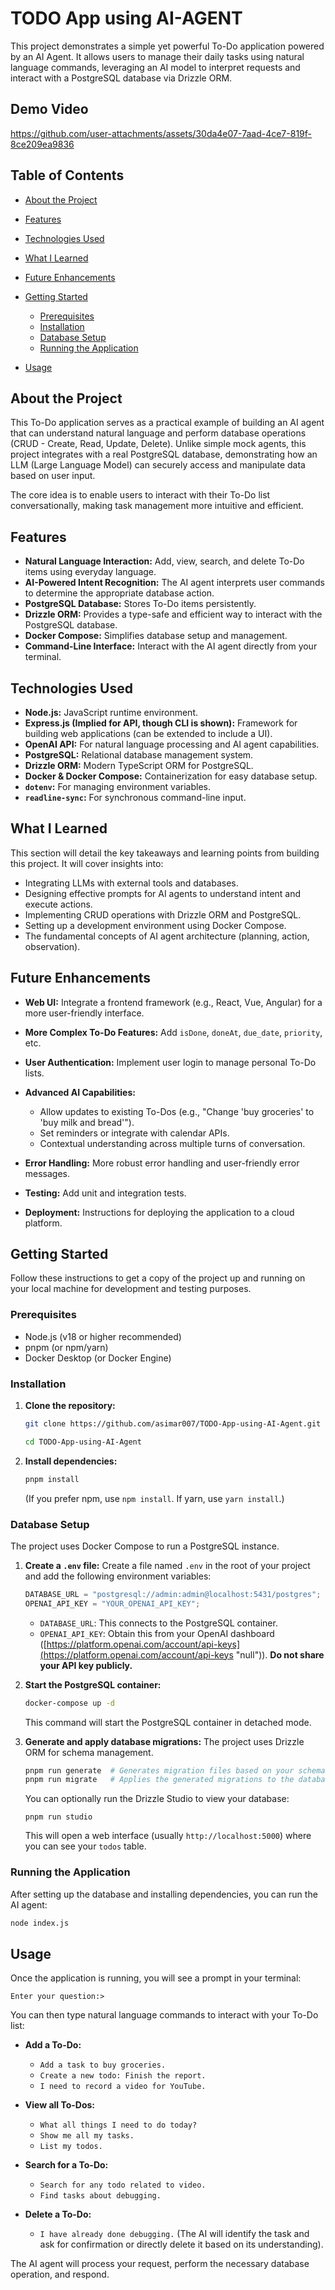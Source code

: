# TODO App using AI-AGENT

This project demonstrates a simple yet powerful To-Do application powered by an AI Agent. It allows users to manage their daily tasks using natural language commands, leveraging an AI model to interpret requests and interact with a PostgreSQL database via Drizzle ORM.

## Demo Video


https://github.com/user-attachments/assets/30da4e07-7aad-4ce7-819f-8ce209ea9836


## Table of Contents

- [About the Project](#about-the-project "null")
- [Features](#features "null")
- [Technologies Used](#technologies-used "null")

- [What I Learned](#what-i-learned "null")
- [Future Enhancements](#future-enhancements "null")
- [Getting Started](#getting-started "null")

  - [Prerequisites](#prerequisites "null")
  - [Installation](#installation "null")
  - [Database Setup](#database-setup "null")
  - [Running the Application](#running-the-application "null")

- [Usage](#usage "null")

## About the Project

This To-Do application serves as a practical example of building an AI agent that can understand natural language and perform database operations (CRUD - Create, Read, Update, Delete). Unlike simple mock agents, this project integrates with a real PostgreSQL database, demonstrating how an LLM (Large Language Model) can securely access and manipulate data based on user input.

The core idea is to enable users to interact with their To-Do list conversationally, making task management more intuitive and efficient.

## Features

- **Natural Language Interaction:** Add, view, search, and delete To-Do items using everyday language.
- **AI-Powered Intent Recognition:** The AI agent interprets user commands to determine the appropriate database action.
- **PostgreSQL Database:** Stores To-Do items persistently.
- **Drizzle ORM:** Provides a type-safe and efficient way to interact with the PostgreSQL database.
- **Docker Compose:** Simplifies database setup and management.
- **Command-Line Interface:** Interact with the AI agent directly from your terminal.

## Technologies Used

- **Node.js:** JavaScript runtime environment.
- **Express.js (Implied for API, though CLI is shown):** Framework for building web applications (can be extended to include a UI).
- **OpenAI API:** For natural language processing and AI agent capabilities.
- **PostgreSQL:** Relational database management system.
- **Drizzle ORM:** Modern TypeScript ORM for PostgreSQL.
- **Docker & Docker Compose:** Containerization for easy database setup.
- **`dotenv`:** For managing environment variables.
- **`readline-sync`:** For synchronous command-line input.

## What I Learned

This section will detail the key takeaways and learning points from building this project. It will cover insights into:

- Integrating LLMs with external tools and databases.
- Designing effective prompts for AI agents to understand intent and execute actions.
- Implementing CRUD operations with Drizzle ORM and PostgreSQL.
- Setting up a development environment using Docker Compose.
- The fundamental concepts of AI agent architecture (planning, action, observation).

## Future Enhancements

- **Web UI:** Integrate a frontend framework (e.g., React, Vue, Angular) for a more user-friendly interface.
- **More Complex To-Do Features:** Add `isDone`, `doneAt`, `due_date`, `priority`, etc.
- **User Authentication:** Implement user login to manage personal To-Do lists.
- **Advanced AI Capabilities:**

  - Allow updates to existing To-Dos (e.g., "Change 'buy groceries' to 'buy milk and bread'").
  - Set reminders or integrate with calendar APIs.
  - Contextual understanding across multiple turns of conversation.

- **Error Handling:** More robust error handling and user-friendly error messages.
- **Testing:** Add unit and integration tests.
- **Deployment:** Instructions for deploying the application to a cloud platform.

## Getting Started

Follow these instructions to get a copy of the project up and running on your local machine for development and testing purposes.

### Prerequisites

- Node.js (v18 or higher recommended)
- pnpm (or npm/yarn)
- Docker Desktop (or Docker Engine)

### Installation

1.  **Clone the repository:**

    ```bash
    git clone https://github.com/asimar007/TODO-App-using-AI-Agent.git

    cd TODO-App-using-AI-Agent
    ```

2.  **Install dependencies:**

    ```bash
    pnpm install
    ```

    (If you prefer npm, use `npm install`. If yarn, use `yarn install`.)

### Database Setup

The project uses Docker Compose to run a PostgreSQL instance.

1.  **Create a `.env` file:** Create a file named `.env` in the root of your project and add the following environment variables:

    ```javascript
    DATABASE_URL = "postgresql://admin:admin@localhost:5431/postgres";
    OPENAI_API_KEY = "YOUR_OPENAI_API_KEY";
    ```

    - `DATABASE_URL`: This connects to the PostgreSQL container.
    - `OPENAI_API_KEY`: Obtain this from your OpenAI dashboard ([https://platform.openai.com/account/api-keys](https://platform.openai.com/account/api-keys "null")). **Do not share your API key publicly.**

2.  **Start the PostgreSQL container:**

    ```bash
    docker-compose up -d
    ```

    This command will start the PostgreSQL container in detached mode.

3.  **Generate and apply database migrations:** The project uses Drizzle ORM for schema management.

    ```bash
    pnpm run generate  # Generates migration files based on your schema
    pnpm run migrate   # Applies the generated migrations to the database
    ```

    You can optionally run the Drizzle Studio to view your database:

    ```
    pnpm run studio
    ```

    This will open a web interface (usually `http://localhost:5000`) where you can see your `todos` table.

### Running the Application

After setting up the database and installing dependencies, you can run the AI agent:

```bash
node index.js
```

## Usage

Once the application is running, you will see a prompt in your terminal:

```
Enter your question:>
```

You can then type natural language commands to interact with your To-Do list:

- **Add a To-Do:**

  - `Add a task to buy groceries.`
  - `Create a new todo: Finish the report.`
  - `I need to record a video for YouTube.`

- **View all To-Dos:**

  - `What all things I need to do today?`
  - `Show me all my tasks.`
  - `List my todos.`

- **Search for a To-Do:**

  - `Search for any todo related to video.`
  - `Find tasks about debugging.`

- **Delete a To-Do:**

  - `I have already done debugging.` (The AI will identify the task and ask for confirmation or directly delete it based on its understanding).

The AI agent will process your request, perform the necessary database operation, and respond.
